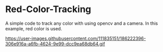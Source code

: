 # Red-Color-Tracking
A simple code to track any color with using opencv and a camera. In this example, red color is used.

https://user-images.githubusercontent.com/111835151/186222396-306e916a-a6fb-4624-9e99-dcc9ea68db64.gif
